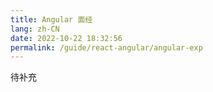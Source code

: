 ```yaml
---
title: Angular 面经
lang: zh-CN
date: 2022-10-22 18:32:56
permalink: /guide/react-angular/angular-exp
---
```


待补充